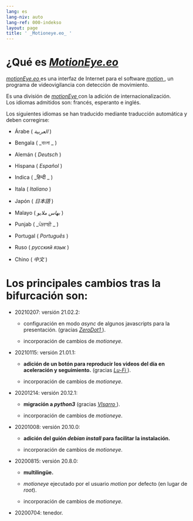 ```yaml
---
lang: es
lang-niv: auto
lang-ref: 000-indekso
layout: page
title: ' _Motioneye.eo_ '
---
```

# ¿Qué es [ _MotionEye.eo_ ](https://github.com/jmichault/motioneye.eo) 

[ _motionEye.eo_ ](https://github.com/jmichault/motioneye.eo) es una interfaz de Internet para el software [ _motion_ ](https://motion-project.github.io/), un programa de videovigilancia con detección de movimiento.

Es una división de [ _motionEye_ ](https://github.com/ccrisan/motioneye) con la adición de internacionalización.  
Los idiomas admitidos son: francés, esperanto e inglés.

Los siguientes idiomas se han traducido mediante traducción automática y deben corregirse:

* Árabe ( _العربية_ )


* Bengala ( _বাংলা _ )
  

  

* Alemán ( _Deutsch_ )


* Hispana ( _Español_ )


* Indica ( _हिन्दी _ )
  

  

* Itala ( _Italiano_ )


* Japón ( _日本語_ )


* Malayo ( _بهاس ملايو_ )


* Punjab ( _ਪੰਜਾਬੀ _ )
  

  

* Portugal ( _Português_ )


* Ruso ( _русский язык_ )


* Chino ( _中文_ )




# Los principales cambios tras la bifurcación son:

* 20210207: versión 21.02.2:


  * configuración en modo _async_ de algunos javascripts para la presentación. (gracias [ _ZeroDot1_ ]( https://github.com/ZeroDot1 ) ).


  * incorporación de cambios de _motioneye_.


* 20210115: versión 21.01.1:


  * **adición de un botón para reproducir los videos del día en aceleración y seguimiento.** (gracias [ _Lu-Fi_ ](https://github.com/Lu-Fi) ).


  * incorporación de cambios de _motioneye_.


* 20201214: versión 20.12.1:


  * **migración a _python3_** (gracias [ _Vlsarro_ ](https://github.com/Vlsarro) ).


  * incorporación de cambios de _motioneye_.


* 20201008: versión 20.10.0:


  * **adición del guión _debian install_ para facilitar la instalación.**


  * incorporación de cambios de _motioneye_.


* 20200815: versión 20.8.0:


  * **multilingüe.**


  * _motioneye_ ejecutado por el usuario _motion_ por defecto (en lugar de _root_).


  * incorporación de cambios de _motioneye_.


* 20200704: tenedor.



